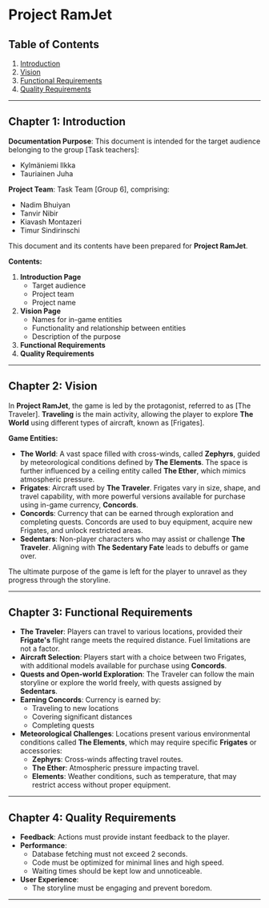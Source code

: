 
# Project RamJet

## Table of Contents
1. [Introduction](#introduction)
2. [Vision](#vision)
3. [Functional Requirements](#functional-requirements)
4. [Quality Requirements](#quality-requirements)

---

## Chapter 1: Introduction

**Documentation Purpose**: This document is intended for the target audience belonging to the group [Task teachers]:
- Kylmäniemi Ilkka
- Tauriainen Juha

**Project Team**: Task Team [Group 6], comprising:
- Nadim Bhuiyan
- Tanvir Nibir
- Kiavash Montazeri
- Timur Sindirinschi

This document and its contents have been prepared for **Project RamJet**.

**Contents:**
1. **Introduction Page**
   - Target audience
   - Project team
   - Project name
2. **Vision Page**
   - Names for in-game entities
   - Functionality and relationship between entities
   - Description of the purpose
3. **Functional Requirements**
4. **Quality Requirements**

---

## Chapter 2: Vision

In **Project RamJet**, the game is led by the protagonist, referred to as [The Traveler]. **Traveling** is the main activity, allowing the player to explore **The World** using different types of aircraft, known as [Frigates].

**Game Entities:**
- **The World**: A vast space filled with cross-winds, called **Zephyrs**, guided by meteorological conditions defined by **The Elements**. The space is further influenced by a ceiling entity called **The Ether**, which mimics atmospheric pressure.
- **Frigates**: Aircraft used by **The Traveler**. Frigates vary in size, shape, and travel capability, with more powerful versions available for purchase using in-game currency, **Concords**.
- **Concords**: Currency that can be earned through exploration and completing quests. Concords are used to buy equipment, acquire new Frigates, and unlock restricted areas.
- **Sedentars**: Non-player characters who may assist or challenge **The Traveler**. Aligning with **The Sedentary Fate** leads to debuffs or game over.

The ultimate purpose of the game is left for the player to unravel as they progress through the storyline.

---

## Chapter 3: Functional Requirements

- **The Traveler**: Players can travel to various locations, provided their **Frigate's** flight range meets the required distance. Fuel limitations are not a factor.
- **Aircraft Selection**: Players start with a choice between two Frigates, with additional models available for purchase using **Concords**.
- **Quests and Open-world Exploration**: The Traveler can follow the main storyline or explore the world freely, with quests assigned by **Sedentars**.
- **Earning Concords**: Currency is earned by:
  - Traveling to new locations
  - Covering significant distances
  - Completing quests
- **Meteorological Challenges**: Locations present various environmental conditions called **The Elements**, which may require specific **Frigates** or accessories:
  - **Zephyrs**: Cross-winds affecting travel routes.
  - **The Ether**: Atmospheric pressure impacting travel.
  - **Elements**: Weather conditions, such as temperature, that may restrict access without proper equipment.

---

## Chapter 4: Quality Requirements

- **Feedback**: Actions must provide instant feedback to the player.
- **Performance**:
  - Database fetching must not exceed 2 seconds.
  - Code must be optimized for minimal lines and high speed.
  - Waiting times should be kept low and unnoticeable.
- **User Experience**:
  - The storyline must be engaging and prevent boredom.

---
